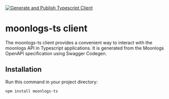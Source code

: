 [![Generate and Publish Typescript Client](https://github.com/pijng/moonlogs-ts/actions/workflows/release.yml/badge.svg)](https://github.com/pijng/moonlogs-ts/actions/workflows/release.yml)


# moonlogs-ts client

The moonlogs-ts client provides a convenient way to interact with the moonlogs API in Typescript applications. It is generated from the Moonlogs OpenAPI specification using Swagger Codegen.

## Installation

Run this command in your project directory:

```bash
npm install moonlogs-ts
```
<!--
## Configuration in Rails

Add the following code to your Rails project, typically in an initializer or directly in your application code:

```ruby
# config/initializers/moonlogs.rb

MoonlogsRuby.configure do |config|
  return if Rails.env.test?
  return if ENV['MOONLOGS_TOKEN'].blank? || ENV['MOONLOGS_HOST'].blank?

  config.access_token = ENV['MOONLOGS_TOKEN']
  config.host = ENV['MOONLOGS_HOST']
end
```

Make sure to set the `MOONLOGS_TOKEN` and `MOONLOGS_HOST` environment variables with your moonlogs API token and host in your `config/application.yml`

Now, you can use the configured moonlogs client in your Rails application.

## Example Usage in Rails

Firstly, define the desired schemas so that they will be created in moonlogs when you try to write a log to it. For example, a typical schema definition may look like this:

```ruby
# app/utils/logging/base_kit/moonlogs_schemas.rb

module Logging
  module BaseKit
    class MoonlogsSchemas
      SCHEMAS = {
        procart: {
          title: 'Procart',
          name: 'procart',
          description: 'Integration with Procart',
          retention_days: 7,
          fields: [
            { name: 'organization_id', title: 'Organization ID' },
            { name: 'order_id', title: 'Order ID' }
          ],
          kinds: [
            { name: 'order_export', title: 'Order export' },
            { name: 'menu_import', title: 'Menu Import' },
            { name: 'menu_availability_update', title: 'Menu availability update' },
            { name: 'order_status_update', title: 'Order status update' }
          ]
        }
      }.freeze
    end
  end
end
```

After that, create a separate moonlogs device as follows:

```ruby
# app/utils/logging/base_kit/moonlogs_device.rb

module Logging
  module BaseKit
    class MoonlogsDevice
      attr_reader :schema_name, :default_query, :kind, :unique_op, :client

      def initialize(schema_name, query: {}, kind: nil, unique: false)
        @schema_name = schema_name
        @default_query = query
        @kind = kind
        @unique_op = Time.zone.now if unique

        @client = MoonlogsRuby::DefaultApi.new

        validate!
      end

      def info(msg, query: nil)
        post_log(MoonlogsRuby::Level::INFO, msg, query: query)
      end

      def warn(msg, query: nil)
        post_log(MoonlogsRuby::Level::WARN, msg, query: query)
      end

      def error(msg, query: nil)
        post_log(MoonlogsRuby::Level::ERROR, msg, query: query)
      end

      private

      def post_log(level, msg, query: nil)
        record = { level: level, text: msg, schema_name: schema_name }
        record[:query] = query || default_query
        record[:kind] = kind if kind.present?
        record[:query].merge!({ time: unique_op }) if unique_op.present?

        body = MoonlogsRuby::Record.new(**record)

        client.api_logs_post({ body: body })
      rescue MoonlogsRuby::ApiError => e
        # handle exception
      rescue StandardError => e
        # handle exception
      end

      def validate!
        schema = MoonlogsSchemas::SCHEMAS[schema_name.to_sym]
        raise RuntimeError if schema.blank?

        body = MoonlogsRuby::Schema.new(schema)

        client.api_schemas_post({ body: body })
      rescue MoonlogsRuby::ApiError => e
        # handle exception
      rescue StandardError => e
        # handle exception
      end
    end
  end
end
```

Then, send logs to moonlogs by creating a new instance of your moonlogs device in desired classes:

```ruby
module Pos
  class ProcartMenuImporter

  def import_menu
    logger.info('Menu import has started')
    # some operations
  rescue StandardError => e
    logger.error("Import interrupted by error: #{e}")
  else
    logger.info('Menu import successfully completed')
  end

  private

  def logger
    @logger ||= Logging::BaseKit::MoonlogsDevice.new('procart',
                                                  query: { organization_id: organization.id },
                                                  kind: 'menu_import', unique: true)
  end
end
``` -->